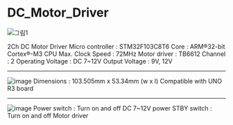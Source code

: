 # DC_Motor_Driver

![그림1](https://user-images.githubusercontent.com/82855221/227508664-079d02d0-b87b-418b-9560-5c860f0837d1.png)


2Ch DC Motor Driver
Micro controller : STM32F103C8T6
Core : ARM®32-bit Cortex®-M3 CPU
Max. Clock Speed : 72MHz
Motor driver : TB6612
Channel : 2
Operating Voltage : DC 7~12V
Output Voltage : 9V, 12V


---

![image](https://user-images.githubusercontent.com/82855221/227508887-8364d9cc-03ec-49d5-9a40-3bbea4fd2255.png)
Dimensions : 103.505mm x 53.34mm (w x l)
Compatible with UNO R3 board


---


![image](https://user-images.githubusercontent.com/82855221/227508981-d626081c-e2c3-42d4-a349-017c2fd3a75a.png)
Power switch :  Turn on and off DC 7~12V power
STBY switch :  Turn on and off Motor driver
